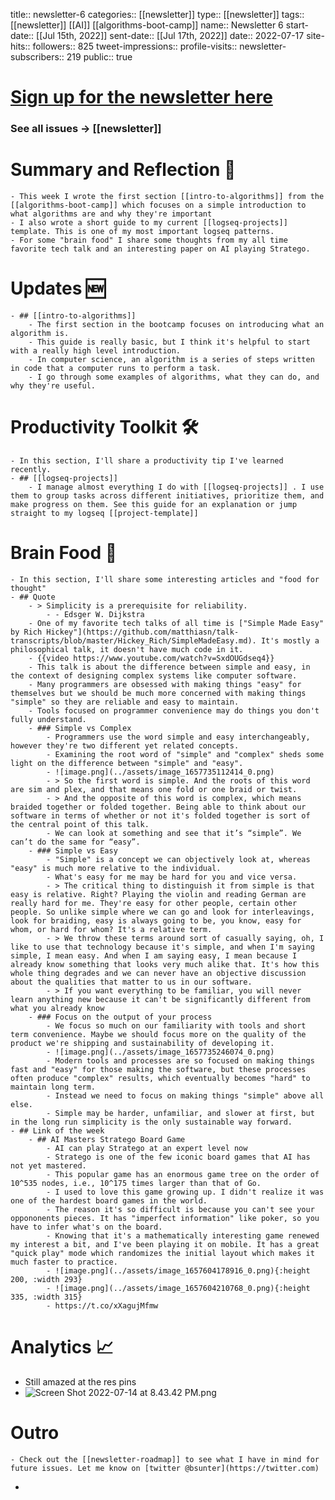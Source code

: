 title:: newsletter-6
categories:: [[newsletter]]
type:: [[newsletter]]
tags:: [[newsletter]] [[AI]] [[algorithms-boot-camp]] 
name:: Newsletter 6
start-date:: [[Jul 15th, 2022]] 
sent-date:: [[Jul 17th, 2022]] 
date:: 2022-07-17
site-hits:: 
followers:: 825
tweet-impressions:: 
profile-visits::
newsletter-subscribers:: 219
public:: true

#  [Sign up for the newsletter here](https://www.getrevue.co/profile/bsunter/issues/weekly-newsletter-of-brian-sunter-issue-1-1220479)
### See all issues -> [[newsletter]]
# Summary and Reflection 🤔
	- This week I wrote the first section [[intro-to-algorithms]] from the [[algorithms-boot-camp]] which focuses on a simple introduction to what algorithms are and why they're important
	- I also wrote a short guide to my current [[logseq-projects]] template. This is one of my most important logseq patterns.
	- For some "brain food" I share some thoughts from my all time favorite tech talk and an interesting paper on AI playing Stratego.
# Updates 🆕
	- ## [[intro-to-algorithms]]
		- The first section in the bootcamp focuses on introducing what an algorithm is.
		- This guide is really basic, but I think it's helpful to start with a really high level introduction.
		- In computer science, an algorithm is a series of steps written in code that a computer runs to perform a task.
		- I go through some examples of algorithms, what they can do, and why they're useful.
# Productivity Toolkit 🛠️
	- In this section, I'll share a productivity tip I've learned recently.
	- ## [[logseq-projects]]
		- I manage almost everything I do with [[logseq-projects]] . I use them to group tasks across different initiatives, prioritize them, and make progress on them. See this guide for an explanation or jump straight to my logseq [[project-template]]
# Brain Food 🧠
	- In this section, I'll share some interesting articles and "food for thought"
	- ## Quote
		- > Simplicity is a prerequisite for reliability.
			- - Edsger W. Dijkstra
		- One of my favorite tech talks of all time is ["Simple Made Easy" by Rich Hickey"](https://github.com/matthiasn/talk-transcripts/blob/master/Hickey_Rich/SimpleMadeEasy.md). It's mostly a philosophical talk, it doesn't have much code in it.
		- {{video https://www.youtube.com/watch?v=SxdOUGdseq4}}
		- This talk is about the difference between simple and easy, in the context of designing complex systems like computer software.
		- Many programmers are obsessed with making things "easy" for themselves but we should be much more concerned with making things "simple" so they are reliable and easy to maintain.
		- Tools focused on programmer convenience may do things you don't fully understand.
		- ### Simple vs Complex
			- Programmers use the word simple and easy interchangeably, however they're two different yet related concepts.
			- Examining the root word of "simple" and "complex" sheds some light on the difference between "simple" and "easy".
			- ![image.png](../assets/image_1657735112414_0.png)
			- > So the first word is simple. And the roots of this word are sim and plex, and that means one fold or one braid or twist.
			- > And the opposite of this word is complex, which means braided together or folded together. Being able to think about our software in terms of whether or not it's folded together is sort of the central point of this talk.
			- We can look at something and see that it’s “simple”. We can’t do the same for “easy”.
		- ### Simple vs Easy
			- "Simple" is a concept we can objectively look at, whereas "easy" is much more relative to the individual.
			- What's easy for me may be hard for you and vice versa.
			- > The critical thing to distinguish it from simple is that easy is relative. Right? Playing the violin and reading German are really hard for me. They're easy for other people, certain other people. So unlike simple where we can go and look for interleavings, look for braiding, easy is always going to be, you know, easy for whom, or hard for whom? It's a relative term.
			- > We throw these terms around sort of casually saying, oh, I like to use that technology because it's simple, and when I'm saying simple, I mean easy. And when I am saying easy, I mean because I already know something that looks very much alike that. It's how this whole thing degrades and we can never have an objective discussion about the qualities that matter to us in our software.
			- > If you want everything to be familiar, you will never learn anything new because it can't be significantly different from what you already know
		- ### Focus on the output of your process
			- We focus so much on our familiarity with tools and short term convenience. Maybe we should focus more on the quality of the product we're shipping and sustainability of developing it.
			- ![image.png](../assets/image_1657735246074_0.png)
			- Modern tools and processes are so focused on making things fast and "easy" for those making the software, but these processes often produce "complex" results, which eventually becomes "hard" to maintain long term.
			- Instead we need to focus on making things "simple" above all else.
			- Simple may be harder, unfamiliar, and slower at first, but in the long run simplicity is the only sustainable way forward.
	- ## Link of the week
		- ## AI Masters Stratego Board Game
			- AI can play Stratego at an expert level now
			- Stratego is one of the few iconic board games that AI has not yet mastered.
			- This popular game has an enormous game tree on the order of 10^535 nodes, i.e., 10^175 times larger than that of Go.
			- I used to love this game growing up. I didn't realize it was one of the hardest board games in the world.
			- The reason it's so difficult is because you can't see your oppononents pieces. It has "imperfect information" like poker, so you have to infer what's on the board.
			- Knowing that it's a mathematically interesting game renewed my interest a bit, and I've been playing it on mobile. It has a great "quick play" mode which randomizes the initial layout which makes it much faster to practice.
			- ![image.png](../assets/image_1657604178916_0.png){:height 200, :width 293}
			- ![image.png](../assets/image_1657604210768_0.png){:height 335, :width 315}
			- https://t.co/xXagujMfmw
# Analytics 📈
- Still amazed at the res pins
- ![Screen Shot 2022-07-14 at 8.43.42 PM.png](../assets/Screen_Shot_2022-07-14_at_8.43.42_PM_1657856650764_0.png)
# Outro
	- Check out the [[newsletter-roadmap]] to see what I have in mind for future issues. Let me know on [twitter @bsunter](https://twitter.com)
-